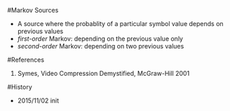 
#Markov Sources
* A source where the probablity of a particular symbol value depends on previous values
* _first-order_ Markov: depending on the previous value only
* _second-order_ Markov: depending on two previous values

#References
1. Symes, Video Compression Demystified, McGraw-Hill 2001

#History
* 2015/11/02  init
